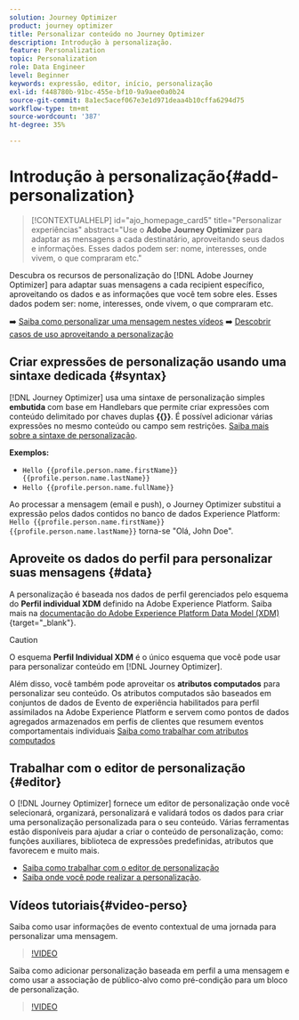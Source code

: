 ```yaml
---
solution: Journey Optimizer
product: journey optimizer
title: Personalizar conteúdo no Journey Optimizer
description: Introdução à personalização.
feature: Personalization
topic: Personalization
role: Data Engineer
level: Beginner
keywords: expressão, editor, início, personalização
exl-id: f448780b-91bc-455e-bf10-9a9aee0a0b24
source-git-commit: 8a1ec5acef067e3e1d971deaa4b10cffa6294d75
workflow-type: tm+mt
source-wordcount: '387'
ht-degree: 35%

---
```


# Introdução à personalização{#add-personalization}

>[!CONTEXTUALHELP]
>id="ajo_homepage_card5"
>title="Personalizar experiências"
>abstract="Use o **Adobe Journey Optimizer** para adaptar as mensagens a cada destinatário, aproveitando seus dados e informações. Esses dados podem ser: nome, interesses, onde vivem, o que compraram etc."

Descubra os recursos de personalização do [!DNL Adobe Journey Optimizer] para adaptar suas mensagens a cada recipient específico, aproveitando os dados e as informações que você tem sobre eles. Esses dados podem ser: nome, interesses, onde vivem, o que compraram etc.

➡️ [Saiba como personalizar uma mensagem nestes vídeos](#video-perso)
➡️ [Descobrir casos de uso aproveitando a personalização](personalization-use-case.md)

## Criar expressões de personalização usando uma sintaxe dedicada {#syntax}

[!DNL Journey Optimizer] usa uma sintaxe de personalização simples **embutida** com base em Handlebars que permite criar expressões com conteúdo delimitado por chaves duplas **{{}}**. É possível adicionar várias expressões no mesmo conteúdo ou campo sem restrições. [Saiba mais sobre a sintaxe de personalização](personalization-syntax.md).

**Exemplos:**

* `Hello {{profile.person.name.firstName}} {{profile.person.name.lastName}}`
* `Hello {{profile.person.name.fullName}}`

Ao processar a mensagem (email e push), o Journey Optimizer substitui a expressão pelos dados contidos no banco de dados Experience Platform: `Hello {{profile.person.name.firstName}} {{profile.person.name.lastName}}` torna-se &quot;Olá, John Doe&quot;.

## Aproveite os dados do perfil para personalizar suas mensagens {#data}

A personalização é baseada nos dados de perfil gerenciados pelo esquema do **Perfil individual XDM** definido na Adobe Experience Platform. Saiba mais na [documentação do Adobe Experience Platform Data Model (XDM)](https://experienceleague.adobe.com/docs/experience-platform/xdm/home.html?lang=pt-BR){target="_blank"}.

>[!CAUTION]
>O esquema **Perfil Individual XDM** é o único esquema que você pode usar para personalizar conteúdo em [!DNL Journey Optimizer].

Além disso, você também pode aproveitar os **atributos computados** para personalizar seu conteúdo. Os atributos computados são baseados em conjuntos de dados de Evento de experiência habilitados para perfil assimilados na Adobe Experience Platform e servem como pontos de dados agregados armazenados em perfis de clientes que resumem eventos comportamentais individuais [Saiba como trabalhar com atributos computados](../audience/computed-attributes.md)

## Trabalhar com o editor de personalização {#editor}

O [!DNL Journey Optimizer] fornece um editor de personalização onde você selecionará, organizará, personalizará e validará todos os dados para criar uma personalização personalizada para o seu conteúdo. Várias ferramentas estão disponíveis para ajudar a criar o conteúdo de personalização, como: funções auxiliares, biblioteca de expressões predefinidas, atributos que favorecem e muito mais.

* [Saiba como trabalhar com o editor de personalização](personalization-build-expressions.md)
* [Saiba onde você pode realizar a personalização](personalization-contexts.md).

## Vídeos tutoriais{#video-perso}

Saiba como usar informações de evento contextual de uma jornada para personalizar uma mensagem.

>[!VIDEO](https://video.tv.adobe.com/v/334165?quality=12)

Saiba como adicionar personalização baseada em perfil a uma mensagem e como usar a associação de público-alvo como pré-condição para um bloco de personalização.

>[!VIDEO](https://video.tv.adobe.com/v/334078?quality=12)

